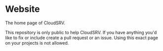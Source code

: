 # Website
The home page of CloudSRV.

This repository is only public to help CloudSRV. If you have anything you'd like to fix or include create a pull request or an issue. Using this exact page on your projects is not allowed.
